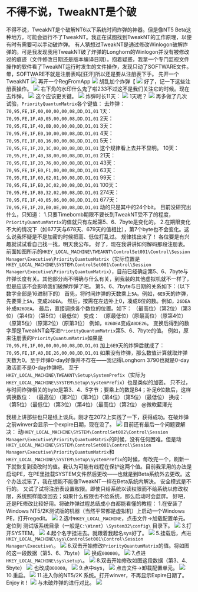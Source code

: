 # 不得不说，TweakNT是个破

不得不说，TweakNT是个破解NT6以下系统时间炸弹的神器。但是像NT5 Beta这种地方，可能会运行不了TweakNT。我正在试图找到TweakNT的工作原理，以便有时有需要可以手动破炸弹。 有人猜想过TweakNT是通过修改Winlogon破解炸弹的。可是我发现我用TweakNT破了炸弹的Longhorn的Winlogon并没有被修改过的痕迹（文件修改日期还是版本编译日期）。抱着疑惑，我拿一个专门监视文件操作的软件看了TweakNT运行时发生的文件操作，发现只动了SOFTWARE文件。晕，SOFTWARE不就是注册表吗\[狂汗\]所以还是要从注册表下手。 先开一个TweakNT ![](https://wvbarchive.s3-ap-northeast-1.amazonaws.com/5197847676/0a1949728bd4b31c8465fe1a8dd6277f9f2ff82f.jpg) 再开一个RegFromApp ![](https://wvbarchive.s3-ap-northeast-1.amazonaws.com/5197847676/27fdae3c70cf3bc72ee0a74ddb00baa1cf112aa0.jpg) 胡乱加个炸弹【 ![](https://wvbarchive.s3-ap-northeast-1.amazonaws.com/5197847676/f1c154fb828ba61e09659d8e4b34970a324e59f9.jpg) 好了，记一下这些注册表操作。 ![](https://wvbarchive.s3-ap-northeast-1.amazonaws.com/5197847676/7b33f83cf8dcd100093ead80788b4710bb122fe2.jpg) 右下角的水印什么鬼了啦233不过这不是我们关注它的时候。现在去炸弹。 ![](https://wvbarchive.s3-ap-northeast-1.amazonaws.com/5197847676/d41a971e3a292df5664df8b4b6315c6036a873fe.jpg) 这个应该更关键。 ![](https://wvbarchive.s3-ap-northeast-1.amazonaws.com/5197847676/8a7402390cd79123ce64c0d5a7345982b0b78084.jpg) 炸弹时长11天： ![](https://wvbarchive.s3-ap-northeast-1.amazonaws.com/5197847676/bcf7f544d688d43f3f89c353771ed21b0ff43b60.jpg) 1天呢？ ![](https://wvbarchive.s3-ap-northeast-1.amazonaws.com/5197847676/c760c3c37d1ed21bb56d7344a76eddc453da3fe4.jpg) 再多做了几次试验，`PriorityQuantumMatrix`各个键值： 去炸弹：`70,95,FE,1F,00,00,00,00,08,DD,D1,01` 1天：`70,95,FE,1F,A0,05,00,00,08,DD,D1,01` 2天：`70,95,FE,1F,40,0B,00,00,08,DD,D1,01` 3天：`70,95,FE,1F,E0,10,00,00,08,DD,D1,01` 4天：`70,95,FE,1F,80,16,00,00,08,DD,D1,01` 5天：`70,95,FE,1F,20,1C,00,00,08,DD,D1,01` 这个规律看上去并不显明。 10天：`70,95,FE,1F,40,38,00,00,08,DD,D1,01` 21天：`70,95,FE,1F,20,76,00,00,08,DD,D1,01` 43天：`70,95,FE,1F,E0,F1,00,00,08,DD,D1,01` 63天：`70,95,FE,1F,60,62,01,00,08,DD,D1,01` 99天：`70,95,FE,1F,E0,2C,02,00,08,DD,D1,01` 100天：`70,95,FE,1F,80,32,02,00,08,DD,D1,01` 274天：`70,95,FE,1F,40,05,06,00,08,DD,D1,01` 677天：`70,95,FE,1F,20,E0,0E,00,08,DD,D1,01` 动的只是其中的24个bit。 目前没研究出什么，只知道： 1.只要Timebomb期限不要长到TweakNT受不了的程度，`PriorityQuantumMatrix`的值就只有左起第5、6、7byte是变化的。 2.在期限变化不大的情况下（如677天与678天、679天的值相比），第7个byte也不会变化。这么说我怀疑是不是加密的时候把高、低位打乱过。 规律找出来了！ 各位要是有兴趣就试试看自己找一找，明天我公布。 好了，现在我讲讲如何解码那段注册表。 前面如图所示的`HKEY_LOCAL_MACHINE\TWEAKNT\ControlSet001\Control\Session Manager\Executive\PriorityQuantumMatrix`（实际位置是`HKEY_LOCAL_MACHINE\SYSTEM\ControlSet001\Control\Session Manager\Executive\PriorityQuantumMatrix`），目前已经确定第5、6、7byte与炸弹长度有关。其他部分尚不明确与什么有关，到我装的其他虚拟机就不一样了，但是应该不会影响我们破解炸弹了吧。 第5、6、7byte与日期的关系如下：（以下数字全部是16进制下的） 首先，将时间炸弹的天数乘上`5A`。例如，`6E9`天的炸弹，先要乘上`5A`，变成`26DEA`。 然后，按需在左边补上0，凑成6位的数。例如，`26DEA`补成`026DEA`。 最后，直接调换各个数位的位置。如下： （最高位）（第2位）（第3位）（第4位）（第5位）（最低位） 变成： （原最低位）（原最高位）（原第4位）（原第5位）（原第2位）（原第3位） 例如，`026DEA`变成`A0DE26`。 变换后得到的数字即是TweakNT会写进`PriorityQuantumMatrix`第5、6、7byte的值。 例如，原来注册表的`PriorityQuantumMatrix`如果是 `70,95,FE,1F,00,00,00,00,08,DD,D1,01` 加上`6E9`天的炸弹后就成了： `70,95,FE,1F,A0,DE,26,00,08,DD,D1,01` 如果没有炸弹，那么数值计算就取炸弹天数为0。至于炸弹0-day好像并不存在——我记得Longhorn 3790也就是0-day激活而不是0-day炸弹吧。 至于`HKEY_LOCAL_MACHINE\TWEAKNT\Setup\SystemPrefix`（实际为`HKEY_LOCAL_MACHINE\SYSTEM\Setup\SystemPrefix`）也是类似的加密。 只不过，与时间炸弹相关的byte是第3、4、5字节；要乘上的数是B4；补足6位数后，这样调换数位： （最高位）（第2位）（第3位）（第4位）（第5位）（最低位） 换成： （第5位）（最低位）（第3位）（第4位）（最高位）（第2位） @微軟藍澤光

我楼上讲那些也只是纸上谈兵。刚才在2072上实践了一下，获得成功。在破炸弹之前winver会显示一个expire日期，现在没了。 ![](https://wvbarchive.s3-ap-northeast-1.amazonaws.com/5197847676/833aa4fcfc03924529facaac8d94a4c27c1e253f.jpg) 目前还有最后一个问题要解决： 动`HKEY_LOCAL_MACHINE\SYSTEM\ControlSet002\Control\Session Manager\Executive\PriorityQuantumMatrix`的时候，没有任何困难。但是动`HKEY_LOCAL_MACHINE\SYSTEM\ControlSet001\Control\Session Manager\Executive\PriorityQuantumMatrix`和`HKEY_LOCAL_MACHINE\SYSTEM\Setup\SystemPrefix`的时候，每改完一个，刷新一下就恢复到没改时的值。我认为可能有线程在保护这两个值。目前我采用的办法是启动PE，在PE里挂载SYSTEM文件然后更改——也就是到Beta系统外去更改。这个办法忒笨了，我在想能不能像TweakNT一样在Beta系统内解决。 安全模式是不行的。 又试了试将注册表设置权限。即使只给系统以读权限而不给系统以修改权限，系统照样能改回去；如果什么权限也不给系统，那么启动时会蓝屏。 好吧，还是PE修改比较好用。将破炸弹过程总结成小白都能看懂的教程： 1.在安装了Windows NT5/2K测试版的机器（当然平常都是虚拟机）上启动一个Windows PE，打开regedit。 ![](https://wvbarchive.s3-ap-northeast-1.amazonaws.com/5197847676/2ef27a940a7b020846483f4568d9f2d3552cc882.jpg) 2.选中`HKEY_LOCAL_MACHINE`，点击文件-&gt;加载配置单元。定位到 测试版系统目录（一般是`C:\Winnt`）`\System32\config\` 目录下。 ![](https://wvbarchive.s3-ap-northeast-1.amazonaws.com/5197847676/4e007cd4ad6eddc4a378b45f33dbb6fd506633e8.jpg) 3.打开SYSTEM。 ![](https://wvbarchive.s3-ap-northeast-1.amazonaws.com/5197847676/f08aad8165380cd71547a249ab44ad345882812a.jpg) 4.起个名字挂进去。就跟着我起名sys好了。 ![](https://wvbarchive.s3-ap-northeast-1.amazonaws.com/5197847676/0a1949728bd4b31caabd941f8dd6277f9c2ff882.jpg) 5.挂载后，点进`HKEY_LOCAL_MACHINE\sys\ControlSet001\Control\Session Manager\Executive\`。 ![](https://wvbarchive.s3-ap-northeast-1.amazonaws.com/5197847676/edc03e83b2b7d0a287900439c1ef76094a369a2a.jpg) 6.双击开始修改`PriorityQuantumMatrix`的值。将如图的这一段数据（第5、6、7byte） ![](https://wvbarchive.s3-ap-northeast-1.amazonaws.com/5197847676/dfc99fddd100baa111684a1f4d10b912cafc2ec7.jpg) 换成`000000`。 ![](https://wvbarchive.s3-ap-northeast-1.amazonaws.com/5197847676/411d5e00213fb80ee2af61733cd12f2eb8389409.jpg) 7.点进`HKEY_LOCAL_MACHINE\sys\setup\`。 ![](https://wvbarchive.s3-ap-northeast-1.amazonaws.com/5197847676/f3efd750f819861811d9ef2040ed2e7389d4e6e9.jpg) 8.双击开始修改如图这段数据（第3、4、5byte） ![](https://wvbarchive.s3-ap-northeast-1.amazonaws.com/5197847676/a9a4522bc65c10382fffce66b8119313b27e8982.jpg) 也改成`000000`。 ![](https://wvbarchive.s3-ap-northeast-1.amazonaws.com/5197847676/8c4b0b80800a19d87b5a84a139fa828ba71e462a.jpg) 9.点中sys， ![](https://wvbarchive.s3-ap-northeast-1.amazonaws.com/5197847676/32fa6bf2d7ca7bcb50f9ca8bb4096b63f424a88d.jpg) 点击文件-&gt;卸载配置单元。 ![](https://wvbarchive.s3-ap-northeast-1.amazonaws.com/5197847676/cde466e83901213f2c0142785ee736d12e2e955d.jpg) 10.重启。 ![](https://wvbarchive.s3-ap-northeast-1.amazonaws.com/5197847676/750e81cc7b899e51f39a36b048a7d933c9950d77.jpg) 11.进入你的NT5/2K 系统。打开winver，不再显示Expire日期了。Enjoy it！ ![](https://wvbarchive.s3-ap-northeast-1.amazonaws.com/5197847676/a00afe24bc315c6085bc644b87b1cb134854775a.jpg) 与未破炸弹的进行对比。 ![](https://wvbarchive.s3-ap-northeast-1.amazonaws.com/5197847676/967cb33e8794a4c29a58e88f04f41bd5ac6e3914.jpg)

